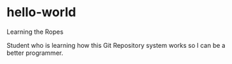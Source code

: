 # hello-world
Learning the Ropes

Student who is learning how this Git Repository system works so I can be a better programmer.
